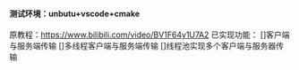 #### 测试环境：unbutu+vscode+cmake
原教程：https://www.bilibili.com/video/BV1F64y1U7A2
已实现功能：
[]客户端与服务端传输
[]多线程客户端与服务端传输
[]线程池实现多个客户端与服务器传输
